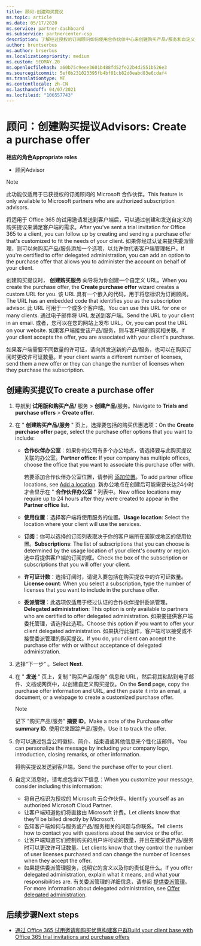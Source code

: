 ```yaml
---
title: 顾问-创建购买提议
ms.topic: article
ms.date: 05/17/2020
ms.service: partner-dashboard
ms.subservice: partnercenter-csp
description: 了解经过授权的订阅顾问如何使用合作伙伴中心来创建购买产品/服务和自定义 URL，使其包含在 Office 365 试用邀请中。
author: brentserbus
ms.author: brserbus
ms.localizationpriority: medium
ms.custom: SEOMAY.20
ms.openlocfilehash: a60b75c9eee3601b488fd52fe22b4d2551b526e3
ms.sourcegitcommit: 5ef0b231023395fb4bf01cb82d0eabd83e6cdaf4
ms.translationtype: MT
ms.contentlocale: zh-CN
ms.lasthandoff: 04/07/2021
ms.locfileid: "106557743"
---
```

# <a name="advisors-create-a-purchase-offer"></a><span data-ttu-id="5b1cf-103">顾问：创建购买提议</span><span class="sxs-lookup"><span data-stu-id="5b1cf-103">Advisors: Create a purchase offer</span></span>

 
<span data-ttu-id="5b1cf-104">**相应的角色**</span><span class="sxs-lookup"><span data-stu-id="5b1cf-104">**Appropriate roles**</span></span>

- <span data-ttu-id="5b1cf-105">顾问</span><span class="sxs-lookup"><span data-stu-id="5b1cf-105">Advisor</span></span>


> [!NOTE]
> <span data-ttu-id="5b1cf-106">此功能仅适用于已获授权的订阅顾问的 Microsoft 合作伙伴。</span><span class="sxs-lookup"><span data-stu-id="5b1cf-106">This feature is only available to Microsoft partners who are authorized subscription advisors.</span></span>

<span data-ttu-id="5b1cf-107">将适用于 Office 365 的试用邀请发送到客户端后，可以通过创建和发送自定义的购买提议来满足客户端的需求。</span><span class="sxs-lookup"><span data-stu-id="5b1cf-107">After you've sent a trial invitation for Office 365 to a client, you can follow up by creating and sending a purchase offer that's customized to fit the needs of your client.</span></span> <span data-ttu-id="5b1cf-108">如果你经过认证来提供委派管理，则可以向购买产品/服务添加一个选项，以允许你代表客户端管理帐户。</span><span class="sxs-lookup"><span data-stu-id="5b1cf-108">If you're certified to offer delegated administration, you can add an option to the purchase offer that allows you to administer the account on behalf of your client.</span></span>

<span data-ttu-id="5b1cf-109">创建购买提议时， **创建购买服务** 向导将为你创建一个自定义 URL。</span><span class="sxs-lookup"><span data-stu-id="5b1cf-109">When you create the purchase offer, the **Create purchase offer** wizard creates a custom URL for you.</span></span> <span data-ttu-id="5b1cf-110">该 URL 具有一个嵌入的代码，用于将您标识为订阅顾问。</span><span class="sxs-lookup"><span data-stu-id="5b1cf-110">The URL has an embedded code that identifies you as the subscription advisor.</span></span> <span data-ttu-id="5b1cf-111">此 URL 可用于一个或多个客户端。</span><span class="sxs-lookup"><span data-stu-id="5b1cf-111">You can use this URL for one or many clients.</span></span> <span data-ttu-id="5b1cf-112">通过电子邮件将 URL 发送到客户端。</span><span class="sxs-lookup"><span data-stu-id="5b1cf-112">Send the URL to your client in an email.</span></span> <span data-ttu-id="5b1cf-113">或者，您可以在您的网站上发布 URL。</span><span class="sxs-lookup"><span data-stu-id="5b1cf-113">Or, you can post the URL on your website.</span></span> <span data-ttu-id="5b1cf-114">如果客户端接受该产品/服务，则与客户端的购买相关联。</span><span class="sxs-lookup"><span data-stu-id="5b1cf-114">If your client accepts the offer, you are associated with your client's purchase.</span></span>

<span data-ttu-id="5b1cf-115">如果客户端需要不同数量的许可证，请向其发送新的产品/服务，也可以在购买订阅时更改许可证数量。</span><span class="sxs-lookup"><span data-stu-id="5b1cf-115">If your client wants a different number of licenses, send them a new offer or they can change the number of licenses when they purchase the subscription.</span></span>

## <a name="to-create-a-purchase-offer"></a><span data-ttu-id="5b1cf-116">创建购买提议</span><span class="sxs-lookup"><span data-stu-id="5b1cf-116">To create a purchase offer</span></span>

1. <span data-ttu-id="5b1cf-117">导航到 **试用版和购买产品/** 服务  >  **创建产品**/服务。</span><span class="sxs-lookup"><span data-stu-id="5b1cf-117">Navigate to **Trials and purchase offers** > **Create offer**.</span></span>

2. <span data-ttu-id="5b1cf-118">在 " **创建购买产品/服务** " 页上，选择要包括的购买优惠选项：</span><span class="sxs-lookup"><span data-stu-id="5b1cf-118">On the **Create purchase offer** page, select the purchase offer options that you want to include:</span></span>

    - <span data-ttu-id="5b1cf-119">**合作伙伴办公室**：如果你的公司有多个办公地点，请选择要与此购买提议关联的办公室。</span><span class="sxs-lookup"><span data-stu-id="5b1cf-119">**Partner office**: If your company has multiple offices, choose the office that you want to associate this purchase offer with.</span></span>

        <span data-ttu-id="5b1cf-120">若要添加合作伙伴办公室位置，请参阅 [添加位置](manage-locations.md)。</span><span class="sxs-lookup"><span data-stu-id="5b1cf-120">To add partner office locations, see [Add a location](manage-locations.md).</span></span> <span data-ttu-id="5b1cf-121">新办公地点在创建后可能需要长达24小时才会显示在 " **合作伙伴办公室** " 列表中。</span><span class="sxs-lookup"><span data-stu-id="5b1cf-121">New office locations may require up to 24 hours after they were created to appear in the **Partner office** list.</span></span>

    - <span data-ttu-id="5b1cf-122">**使用位置**：选择客户端将使用服务的位置。</span><span class="sxs-lookup"><span data-stu-id="5b1cf-122">**Usage location**: Select the location where your client will use the services.</span></span>
    - <span data-ttu-id="5b1cf-123">**订阅**：你可以选择的订阅列表取决于你的客户端所在国家或地区的使用位置。</span><span class="sxs-lookup"><span data-stu-id="5b1cf-123">**Subscriptions**: The list of subscriptions that you can choose is determined by the usage location of your client's country or region.</span></span> <span data-ttu-id="5b1cf-124">选中将提供客户端的订阅的框。</span><span class="sxs-lookup"><span data-stu-id="5b1cf-124">Check the box of the subscription or subscriptions that you will offer your client.</span></span>
    - <span data-ttu-id="5b1cf-125">**许可证计数**：选择订阅时，请键入要包括在购买提议中的许可证数量。</span><span class="sxs-lookup"><span data-stu-id="5b1cf-125">**License count**: When you select a subscription, type the number of licenses that you want to include in the purchase offer.</span></span>
    - <span data-ttu-id="5b1cf-126">**委派管理**：此选项仅适用于经过认证的合作伙伴提供委派管理。</span><span class="sxs-lookup"><span data-stu-id="5b1cf-126">**Delegated administration**: This option is only available to partners who are certified to offer delegated administration.</span></span> <span data-ttu-id="5b1cf-127">如果要提供客户端委托管理，请选择此选项。</span><span class="sxs-lookup"><span data-stu-id="5b1cf-127">Choose this option if you want to offer your client delegated administration.</span></span> <span data-ttu-id="5b1cf-128">如果执行此操作，客户端可以接受或不接受委派管理的购买提议。</span><span class="sxs-lookup"><span data-stu-id="5b1cf-128">If you do, your client can accept the purchase offer with or without acceptance of delegated administration.</span></span>

3. <span data-ttu-id="5b1cf-129">选择“下一步”  。</span><span class="sxs-lookup"><span data-stu-id="5b1cf-129">Select **Next**.</span></span>

4. <span data-ttu-id="5b1cf-130">在 " **发送** " 页上，复制 "购买产品/服务" 信息和 URL，然后将其粘贴到电子邮件、文档或网页中，以创建自定义购买提议。</span><span class="sxs-lookup"><span data-stu-id="5b1cf-130">On the **Send** page, copy the purchase offer information and URL, and then paste it into an email, a document, or a webpage to create a customized purchase offer.</span></span>

    > [!NOTE]
    > <span data-ttu-id="5b1cf-131">记下 "购买产品/服务" **摘要 ID**。</span><span class="sxs-lookup"><span data-stu-id="5b1cf-131">Make a note of the Purchase offer **summary ID**.</span></span> <span data-ttu-id="5b1cf-132">使用它来跟踪产品/服务。</span><span class="sxs-lookup"><span data-stu-id="5b1cf-132">Use it to track the offer.</span></span>

5. <span data-ttu-id="5b1cf-133">你可以通过包含公司徽标、简介、结束语或其他信息来个性化该邮件。</span><span class="sxs-lookup"><span data-stu-id="5b1cf-133">You can personalize the message by including your company logo, introduction, closing remarks, or other information.</span></span>

    <span data-ttu-id="5b1cf-134">将购买提议发送到客户端。</span><span class="sxs-lookup"><span data-stu-id="5b1cf-134">Send the purchase offer to your client.</span></span>

6. <span data-ttu-id="5b1cf-135">自定义消息时，请考虑包含以下信息：</span><span class="sxs-lookup"><span data-stu-id="5b1cf-135">When you customize your message, consider including this information:</span></span>

    - <span data-ttu-id="5b1cf-136">将自己标识为授权的 Microsoft 云合作伙伴。</span><span class="sxs-lookup"><span data-stu-id="5b1cf-136">Identify yourself as an authorized Microsoft Cloud Partner.</span></span>
    - <span data-ttu-id="5b1cf-137">让客户端知道他们将直接由 Microsoft 计费。</span><span class="sxs-lookup"><span data-stu-id="5b1cf-137">Let clients know that they'll be billed directly by Microsoft.</span></span>
    - <span data-ttu-id="5b1cf-138">告知客户端如何与服务或产品/服务相关的问题与你联系。</span><span class="sxs-lookup"><span data-stu-id="5b1cf-138">Tell clients how to contact you with questions about the service or the offer.</span></span>
    - <span data-ttu-id="5b1cf-139">让客户端知道它们控制购买的用户许可证的数量，并且在接受该产品/服务时可以更改许可证数量。</span><span class="sxs-lookup"><span data-stu-id="5b1cf-139">Let clients know that they control the number of user licenses purchased and can change the number of licenses when they accept the offer.</span></span>
    - <span data-ttu-id="5b1cf-140">如果提供委派管理服务，说明它的含义以及你的责任是什么。</span><span class="sxs-lookup"><span data-stu-id="5b1cf-140">If you offer delegated administration, explain what it means, and what your responsibilities are.</span></span> <span data-ttu-id="5b1cf-141">有关委派管理的详细信息，请参阅 [提供委派管理](customers-revoke-admin-privileges.md)。</span><span class="sxs-lookup"><span data-stu-id="5b1cf-141">For more information about delegated administration, see [Offer delegated administration](customers-revoke-admin-privileges.md).</span></span>

## <a name="next-steps"></a><span data-ttu-id="5b1cf-142">后续步骤</span><span class="sxs-lookup"><span data-stu-id="5b1cf-142">Next steps</span></span>

- [<span data-ttu-id="5b1cf-143">通过 Office 365 试用邀请和购买优惠构建客户群</span><span class="sxs-lookup"><span data-stu-id="5b1cf-143">Build your client base with Office 365 trial invitations and purchase offers</span></span>](advisors-build-your-business.md)